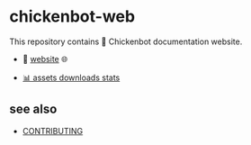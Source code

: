 # chickenbot-web

This repository contains 🐔 Chickenbot documentation website.

- 🤖 [website](https://chickarmy.github.io/chickenbot-web/) 🌐 

- [📊 assets downloads stats](https://qii404.me/github-release-statistics/?repo=/chickarmy/chickenbot-web)
## see also
- [CONTRIBUTING](.github/CONTRIBUTING.md)